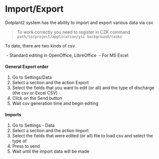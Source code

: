 # Import/Export


Dotplant2 system has the ability to import and export various data via csv

> To work correctly you need to register in CZK command `path/to/project/application/yii background/tasks`

To date, there are two kinds of csv

 - Standard editing in OpenOffice, LibreOffice
 - For MS Excel

#### General Export order

1. Go to Settings/Data
2. Select a section and the action Export
3. Select the fields that you want to edit (or all) and the type of discharge (the csv or Excel CSV)
4. Click on the Send button
5. Wait csv generation time and begin editing


#### Imports

1. Go to Settings - Data
2. Select a section and the action Import
3. Select the fields that were edited (or all) file to load csv and select the type of
4. Press to send
5. Wait until the import data will be made